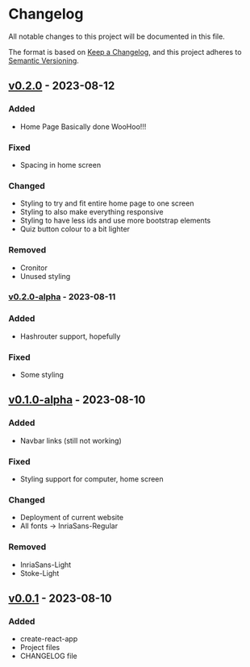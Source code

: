 # Changelog

All notable changes to this project will be documented in this file.

The format is based on [Keep a Changelog](https://keepachangelog.com/en/1.0.0/),
and this project adheres to [Semantic Versioning](https://semver.org/spec/v2.0.0.html).

## [v0.2.0] - 2023-08-12

### Added
- Home Page Basically done WooHoo!!!

### Fixed
- Spacing in home screen

### Changed
- Styling to try and fit entire home page to one screen
- Styling to also make everything responsive
- Styling to have less ids and use more bootstrap elements
- Quiz button colour to a bit lighter

### Removed
- Cronitor
- Unused styling

### [v0.2.0-alpha] - 2023-08-11

### Added
- Hashrouter support, hopefully

### Fixed
- Some styling

## [v0.1.0-alpha] - 2023-08-10

### Added
- Navbar links (still not working)

### Fixed
- Styling support for computer, home screen

### Changed
- Deployment of current website
- All fonts -> InriaSans-Regular

### Removed
- InriaSans-Light
- Stoke-Light

## [v0.0.1] - 2023-08-10

### Added

- create-react-app
- Project files
- CHANGELOG file

[unreleased]: https://github.com/sst-inc/ark-connections/compare/v0.2.0...HEAD
[v0.2.0]: https://github.com/sst-inc/ark-connections/compare/v0.2.0-alpha...v0.2.0
[v0.2.0-alpha]: https://github.com/sst-inc/ark-connections/compare/v0.1.0-alpha...v0.2.0-alpha
[v0.1.0-alpha]: https://github.com/sst-inc/ark-connections/compare/0.0.1...v0.1.0-alpha
[v0.0.1]: https://github.com/sst-inc/ark-connections/releases/tag/0.0.1